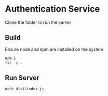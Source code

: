 # Authentication Service

Clone the folder to run the server

## Build

Ensure node and npm are installed on the system

```bash
npm i
tsc -p .

```

## Run Server
```bash
node dist/index.js
```